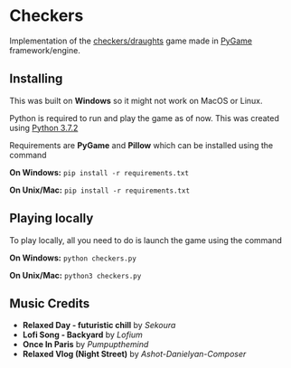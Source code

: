 # Checkers

Implementation of the [checkers/draughts](https://en.wikipedia.org/wiki/Draughts) game made in [PyGame](https://www.pygame.org/) framework/engine.

## Installing
This was built on **Windows** so it might not work on MacOS or Linux.

Python is required to run and play the game as of now. This was created using [Python 3.7.2](https://www.python.org/downloads/release/python-372/) 

Requirements are **PyGame** and **Pillow** which can be installed using the command

**On Windows:**  `pip install -r requirements.txt`

**On Unix/Mac:** `pip install -r requirements.txt`

## Playing locally 

To play locally, all you need to do is launch the game using the command 

**On Windows:** `python checkers.py`

**On Unix/Mac:** `python3 checkers.py`

## Music Credits
- **Relaxed Day - futuristic chill** by *Sekoura*
- **Lofi Song - Backyard** by *Lofium*
- **Once In Paris** by *Pumpupthemind*
- **Relaxed Vlog (Night Street)** by *Ashot-Danielyan-Composer*